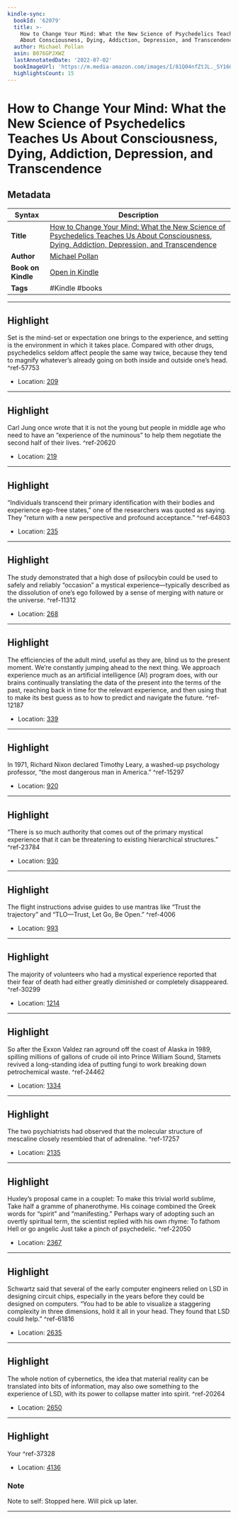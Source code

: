 ```yaml
---
kindle-sync:
  bookId: '62079'
  title: >-
    How to Change Your Mind: What the New Science of Psychedelics Teaches Us
    About Consciousness, Dying, Addiction, Depression, and Transcendence
  author: Michael Pollan
  asin: B076GPJXWZ
  lastAnnotatedDate: '2022-07-02'
  bookImageUrl: 'https://m.media-amazon.com/images/I/81Q04nfZtJL._SY160.jpg'
  highlightsCount: 15
---
```

# How to Change Your Mind: What the New Science of Psychedelics Teaches Us About Consciousness, Dying, Addiction, Depression, and Transcendence

## Metadata

| Syntax | Description |
| ---------- | ---------- |
| **Title** | [How to Change Your Mind: What the New Science of Psychedelics Teaches Us About Consciousness, Dying, Addiction, Depression, and Transcendence](https://www.amazon.com/dp/B076GPJXWZ) |
| **Author** | [Michael Pollan](https://www.amazon.comundefined) |
| **Book on Kindle** | <a href="kindle://book?action=open&asin=B076GPJXWZ" target="_blank">Open in Kindle</a> |
| **Tags** | #Kindle #books |

---

## Highlight

Set is the mind-set or expectation one brings to the experience, and setting is the environment in which it takes place. Compared with other drugs, psychedelics seldom affect people the same way twice, because they tend to magnify whatever’s already going on both inside and outside one’s head. ^ref-57753
- Location: [209](kindle://book?action=open&asin=B076GPJXWZ&location=209)

---
## Highlight

Carl Jung once wrote that it is not the young but people in middle age who need to have an “experience of the numinous” to help them negotiate the second half of their lives. ^ref-20620
- Location: [219](kindle://book?action=open&asin=B076GPJXWZ&location=219)

---
## Highlight

“Individuals transcend their primary identification with their bodies and experience ego-free states,” one of the researchers was quoted as saying. They “return with a new perspective and profound acceptance.” ^ref-64803
- Location: [235](kindle://book?action=open&asin=B076GPJXWZ&location=235)

---
## Highlight

The study demonstrated that a high dose of psilocybin could be used to safely and reliably “occasion” a mystical experience—typically described as the dissolution of one’s ego followed by a sense of merging with nature or the universe. ^ref-11312
- Location: [268](kindle://book?action=open&asin=B076GPJXWZ&location=268)

---
## Highlight

The efficiencies of the adult mind, useful as they are, blind us to the present moment. We’re constantly jumping ahead to the next thing. We approach experience much as an artificial intelligence (AI) program does, with our brains continually translating the data of the present into the terms of the past, reaching back in time for the relevant experience, and then using that to make its best guess as to how to predict and navigate the future. ^ref-12187
- Location: [339](kindle://book?action=open&asin=B076GPJXWZ&location=339)

---
## Highlight

In 1971, Richard Nixon declared Timothy Leary, a washed-up psychology professor, “the most dangerous man in America.” ^ref-15297
- Location: [920](kindle://book?action=open&asin=B076GPJXWZ&location=920)

---
## Highlight

“There is so much authority that comes out of the primary mystical experience that it can be threatening to existing hierarchical structures.” ^ref-23784
- Location: [930](kindle://book?action=open&asin=B076GPJXWZ&location=930)

---
## Highlight

The flight instructions advise guides to use mantras like “Trust the trajectory” and “TLO—Trust, Let Go, Be Open.” ^ref-4006
- Location: [993](kindle://book?action=open&asin=B076GPJXWZ&location=993)

---
## Highlight

The majority of volunteers who had a mystical experience reported that their fear of death had either greatly diminished or completely disappeared. ^ref-30299
- Location: [1214](kindle://book?action=open&asin=B076GPJXWZ&location=1214)

---
## Highlight

So after the Exxon Valdez ran aground off the coast of Alaska in 1989, spilling millions of gallons of crude oil into Prince William Sound, Stamets revived a long-standing idea of putting fungi to work breaking down petrochemical waste. ^ref-24462
- Location: [1334](kindle://book?action=open&asin=B076GPJXWZ&location=1334)

---
## Highlight

The two psychiatrists had observed that the molecular structure of mescaline closely resembled that of adrenaline. ^ref-17257
- Location: [2135](kindle://book?action=open&asin=B076GPJXWZ&location=2135)

---
## Highlight

Huxley’s proposal came in a couplet: To make this trivial world sublime, Take half a gramme of phanerothyme. His coinage combined the Greek words for “spirit” and “manifesting.” Perhaps wary of adopting such an overtly spiritual term, the scientist replied with his own rhyme: To fathom Hell or go angelic Just take a pinch of psychedelic. ^ref-22050
- Location: [2367](kindle://book?action=open&asin=B076GPJXWZ&location=2367)

---
## Highlight

Schwartz said that several of the early computer engineers relied on LSD in designing circuit chips, especially in the years before they could be designed on computers. “You had to be able to visualize a staggering complexity in three dimensions, hold it all in your head. They found that LSD could help.” ^ref-61816
- Location: [2635](kindle://book?action=open&asin=B076GPJXWZ&location=2635)

---
## Highlight

The whole notion of cybernetics, the idea that material reality can be translated into bits of information, may also owe something to the experience of LSD, with its power to collapse matter into spirit. ^ref-20264
- Location: [2650](kindle://book?action=open&asin=B076GPJXWZ&location=2650)

---
## Highlight

Your ^ref-37328
- Location: [4136](kindle://book?action=open&asin=B076GPJXWZ&location=4136)

### Note
Note to self: Stopped here. Will pick up later.

---
